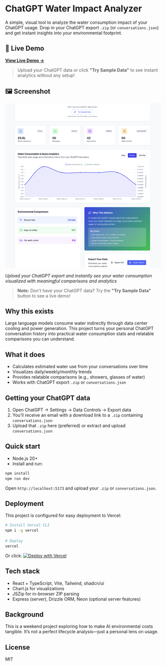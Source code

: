ChatGPT Water Impact Analyzer
==============================

A simple, visual tool to analyze the water consumption impact of your ChatGPT usage. Drop in your ChatGPT export `.zip` (or `conversations.json`) and get instant insights into your environmental footprint.

## 🚀 Live Demo

**[View Live Demo →](https://watermarkai.vercel.app/)**

> Upload your ChatGPT data or click **"Try Sample Data"** to see instant analytics without any setup!

## 🖼️ Screenshot

![ChatGPT Water Impact Analyzer Screenshot](.github/assets/screenshot.png)

*Upload your ChatGPT export and instantly see your water consumption visualized with meaningful comparisons and analytics*

> **Note:** Don't have your ChatGPT data? Try the **"Try Sample Data"** button to see a live demo!

Why this exists
---------------

Large language models consume water indirectly through data center cooling and power generation. This project turns your personal ChatGPT conversation history into practical water consumption stats and relatable comparisons you can understand.

What it does
------------

- Calculates estimated water use from your conversations over time
- Visualizes daily/weekly/monthly trends
- Provides relatable comparisons (e.g., showers, glasses of water)
- Works with ChatGPT export `.zip` or `conversations.json`

Getting your ChatGPT data
-------------------------

1. Open ChatGPT → Settings → Data Controls → Export data
2. You’ll receive an email with a download link to a `.zip` containing `conversations.json`
3. Upload that `.zip` here (preferred) or extract and upload `conversations.json`

Quick start
----------

- Node.js 20+
- Install and run:

```bash
npm install
npm run dev
```

Open `http://localhost:5173` and upload your `.zip` or `conversations.json`.

Deployment
----------

This project is configured for easy deployment to Vercel:

```bash
# Install Vercel CLI
npm i -g vercel

# Deploy
vercel
```

Or click: [![Deploy with Vercel](https://vercel.com/button)](https://vercel.com/new/clone?repository-url=https://github.com/Quisharoo/watermarkai)

Tech stack
---------

- React + TypeScript, Vite, Tailwind, shadcn/ui
- Chart.js for visualizations
- JSZip for in-browser ZIP parsing
- Express (server), Drizzle ORM, Neon (optional server features)

Background
---------

This is a weekend project exploring how to make AI environmental costs tangible. It’s not a perfect lifecycle analysis—just a personal lens on usage.

License
------

MIT



